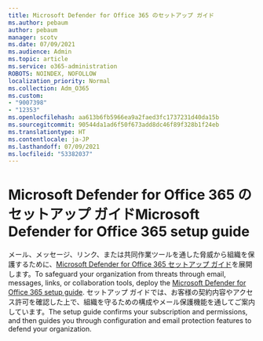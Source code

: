 ```yaml
---
title: Microsoft Defender for Office 365 のセットアップ ガイド
ms.author: pebaum
author: pebaum
manager: scotv
ms.date: 07/09/2021
ms.audience: Admin
ms.topic: article
ms.service: o365-administration
ROBOTS: NOINDEX, NOFOLLOW
localization_priority: Normal
ms.collection: Adm_O365
ms.custom:
- "9007398"
- "12353"
ms.openlocfilehash: aa613b6fb5966ea9a2faed3fc1737231d40da15b
ms.sourcegitcommit: 90544da1ad6f50f673add8dc46f89f328b1f24eb
ms.translationtype: HT
ms.contentlocale: ja-JP
ms.lasthandoff: 07/09/2021
ms.locfileid: "53382037"
---
```

# <a name="microsoft-defender-for-office-365-setup-guide"></a><span data-ttu-id="8410b-102">Microsoft Defender for Office 365 のセットアップ ガイド</span><span class="sxs-lookup"><span data-stu-id="8410b-102">Microsoft Defender for Office 365 setup guide</span></span>

<span data-ttu-id="8410b-103">メール、メッセージ、リンク、または共同作業ツールを通した脅威から組織を保護するために、[Microsoft Defender for Office 365‎ セットアップ ガイド](https://admin.microsoft.com/adminportal/home#/modernonboarding/office365advancedthreatprotectionadvisor)を展開します。</span><span class="sxs-lookup"><span data-stu-id="8410b-103">To safeguard your organization from threats through email, messages, links, or collaboration tools, deploy the [Microsoft Defender for Office 365‎ setup guide](https://admin.microsoft.com/adminportal/home#/modernonboarding/office365advancedthreatprotectionadvisor).</span></span> <span data-ttu-id="8410b-104">セットアップ ガイドでは、お客様の契約内容やアクセス許可を確認した上で、組織を守るための構成やメール保護機能を通してご案内しています。</span><span class="sxs-lookup"><span data-stu-id="8410b-104">The setup guide confirms your subscription and permissions, and then guides you through configuration and email protection features to defend your organization.</span></span>